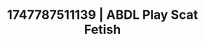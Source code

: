 ---
categories:
- Alt aesthetic girls
- Wet lips
- Ethereal kink
- Spitroast
- 3D erotic games
image: /assets/images/1747787511139.jpg
layout: post
seo:
  description: Featured content with high-quality Scat Fetish, ABDL Play. HD images
    available.
  keywords: Scat Fetish, ABDL Play
  og_image: /assets/images/1747787511139.jpg
  schema_type: VisualArtwork
tags:
- '#1747787511139'
- ABDL Play
- Scat Fetish
title: 1747787511139 | ABDL Play Scat Fetish
---